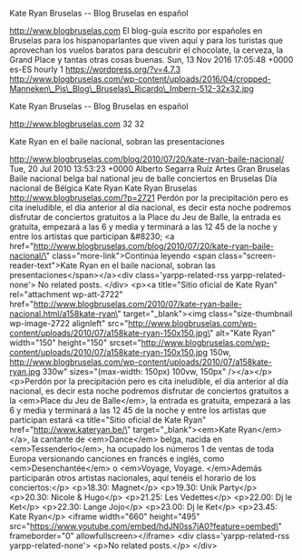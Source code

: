 Kate Ryan Bruselas -- Blog Bruselas en español

http://www.blogbruselas.com El blog-guía escrito por españoles en
Bruselas para los hispanoparlantes que viven aquí y para los turistas
que aprovechan los vuelos baratos para descubrir el chocolate, la
cerveza, la Grand Place y tantas otras cosas buenas. Sun, 13 Nov 2016
17:05:48 +0000 es-ES hourly 1 https://wordpress.org/?v=4.7.3
http://www.blogbruselas.com/wp-content/uploads/2016/04/cropped-Manneken\_Pis\_Blog\_Bruselas\_Ricardo\_Imbern-512-32x32.jpg

Kate Ryan Bruselas -- Blog Bruselas en español

http://www.blogbruselas.com 32 32

Kate Ryan en el baile nacional, sobran las presentaciones

http://www.blogbruselas.com/blog/2010/07/20/kate-ryan-baile-nacional/
Tue, 20 Jul 2010 13:53:23 +0000 Alberto Segarra Ruíz Artes Gran Bruselas
Baile nacional belga bal national jeu de balle conciertos en Bruselas
Día nacional de Bélgica Kate Ryan Kate Ryan Bruselas
http://www.blogbruselas.com/?p=2721 Perdón por la precipitación pero es
cita ineludible, el día anterior al día nacional, es decir esta noche
podremos disfrutar de conciertos gratuitos a la Place du Jeu de Balle,
la entrada es gratuita, empezará a las 6 y media y terminará a las 12 45
de la noche y entre los artistas que participan &\#8230; \<a
href=\"http://www.blogbruselas.com/blog/2010/07/20/kate-ryan-baile-nacional/\"
class=\"more-link\"\>Continúa leyendo \<span
class=\"screen-reader-text\"\>Kate Ryan en el baile nacional, sobran las
presentaciones\</span\>\</a\>\<div class=\'yarpp-related-rss
yarpp-related-none\'\> No related posts. \</div\> \<p\>\<a title=\"Sitio
oficial de Kate Ryan\" rel=\"attachment wp-att-2722\"
href=\"http://www.blogbruselas.com/2010/07/kate-ryan-baile-nacional.html/a158kate-ryan\"
target=\"\_blank\"\>\<img class=\"size-thumbnail wp-image-2722
alignleft\"
src=\"http://www.blogbruselas.com/wp-content/uploads/2010/07/a158kate-ryan-150x150.jpg\"
alt=\"Kate Ryan\" width=\"150\" height=\"150\"
srcset=\"http://www.blogbruselas.com/wp-content/uploads/2010/07/a158kate-ryan-150x150.jpg
150w,
http://www.blogbruselas.com/wp-content/uploads/2010/07/a158kate-ryan.jpg
330w\" sizes=\"(max-width: 150px) 100vw, 150px\" /\>\</a\>\</p\>
\<p\>Perdón por la precipitación pero es cita ineludible, el día
anterior al día nacional, es decir esta noche podremos disfrutar de
conciertos gratuitos a la \<em\>Place du Jeu de Balle\</em\>, la entrada
es gratuita, empezará a las 6 y media y terminará a las 12 45 de la
noche y entre los artistas que participan estará \<a title=\"Sitio
oficial de Kate Ryan\" href=\"http://www.kateryan.be/\"
target=\"\_blank\"\>\<em\>Kate Ryan\</em\>\</a\>, la cantante de
\<em\>Dance\</em\> belga, nacida en \<em\>Tessenderlo\</em\>, ha ocupado
los números 1 de ventas de toda Europa versionando canciones en francés
e inglés, como \<em\>Desenchantée\</em\> o \<em\>Voyage, Voyage.
\</em\>Además participarán otros artistas nacionales, aquí tenéis el
horario de los conciertos:\</p\> \<p\>18.30: Magnet\</p\> \<p\>19.30:
Unik Party\</p\> \<p\>20.30: Nicole &amp; Hugo\</p\> \<p\>21.25: Les
Vedettes\</p\> \<p\>22.00: Dj le Ket\</p\> \<p\>22.30: Lange Jojo\</p\>
\<p\>23.00: Dj le Ket\</p\> \<p\>23.45: Kate Ryan\</p\> \<iframe
width=\"660\" height=\"495\"
src=\"https://www.youtube.com/embed/hdJN0ss7jA0?feature=oembed\"
frameborder=\"0\" allowfullscreen\>\</iframe\> \<div
class=\'yarpp-related-rss yarpp-related-none\'\> \<p\>No related
posts.\</p\> \</div\>
